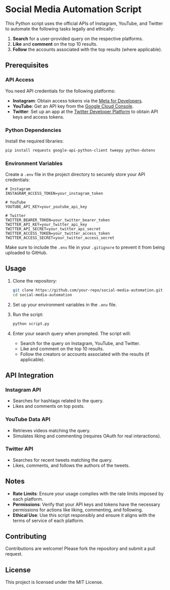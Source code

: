 # Social Media Automation Script

This Python script uses the official APIs of Instagram, YouTube, and Twitter to automate the following tasks legally and ethically:

1. **Search** for a user-provided query on the respective platforms.
2. **Like** and **comment** on the top 10 results.
3. **Follow** the accounts associated with the top results (where applicable).

## Prerequisites

### API Access
You need API credentials for the following platforms:
- **Instagram**: Obtain access tokens via the [Meta for Developers](https://developers.facebook.com/).
- **YouTube**: Get an API key from the [Google Cloud Console](https://console.cloud.google.com/).
- **Twitter**: Set up an app at the [Twitter Developer Platform](https://developer.twitter.com/) to obtain API keys and access tokens.

### Python Dependencies
Install the required libraries:
```bash
pip install requests google-api-python-client tweepy python-dotenv
```

### Environment Variables
Create a `.env` file in the project directory to securely store your API credentials:

```env
# Instagram
INSTAGRAM_ACCESS_TOKEN=your_instagram_token

# YouTube
YOUTUBE_API_KEY=your_youtube_api_key

# Twitter
TWITTER_BEARER_TOKEN=your_twitter_bearer_token
TWITTER_API_KEY=your_twitter_api_key
TWITTER_API_SECRET=your_twitter_api_secret
TWITTER_ACCESS_TOKEN=your_twitter_access_token
TWITTER_ACCESS_SECRET=your_twitter_access_secret
```

Make sure to include the `.env` file in your `.gitignore` to prevent it from being uploaded to GitHub.

## Usage

1. Clone the repository:
   ```bash
   git clone https://github.com/your-repo/social-media-automation.git
   cd social-media-automation
   ```

2. Set up your environment variables in the `.env` file.

3. Run the script:
   ```bash
   python script.py
   ```

4. Enter your search query when prompted. The script will:
   - Search for the query on Instagram, YouTube, and Twitter.
   - Like and comment on the top 10 results.
   - Follow the creators or accounts associated with the results (if applicable).

## API Integration

### Instagram API
- Searches for hashtags related to the query.
- Likes and comments on top posts.

### YouTube Data API
- Retrieves videos matching the query.
- Simulates liking and commenting (requires OAuth for real interactions).

### Twitter API
- Searches for recent tweets matching the query.
- Likes, comments, and follows the authors of the tweets.

## Notes

- **Rate Limits**: Ensure your usage complies with the rate limits imposed by each platform.
- **Permissions**: Verify that your API keys and tokens have the necessary permissions for actions like liking, commenting, and following.
- **Ethical Use**: Use this script responsibly and ensure it aligns with the terms of service of each platform.

## Contributing

Contributions are welcome! Please fork the repository and submit a pull request.

## License

This project is licensed under the MIT License.

